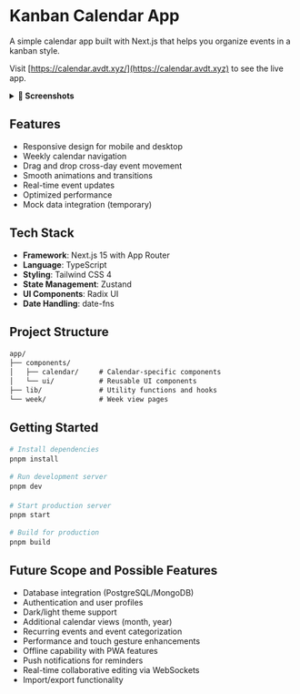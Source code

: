 # Kanban Calendar App

A simple calendar app built with Next.js that helps you organize events in a kanban style.

Visit [https://calendar.avdt.xyz/](https://calendar.avdt.xyz) to see the live app.

<details>
<summary><b>📸 Screenshots</b></summary>

| Mobile | Desktop |
|--------|---------|
| ![Mobile Main View](/docs/screenshots/mobile-main.png) | ![Desktop Main View](/docs/screenshots/desktop-main.png) |
| ![Mobile Details View](/docs/screenshots/mobile-details.png) | ![Desktop Details View](/docs/screenshots/desktop-details.png) |

</details>

## Features

- Responsive design for mobile and desktop
- Weekly calendar navigation
- Drag and drop cross-day event movement
- Smooth animations and transitions
- Real-time event updates
- Optimized performance
- Mock data integration (temporary)

## Tech Stack

- **Framework**: Next.js 15 with App Router
- **Language**: TypeScript
- **Styling**: Tailwind CSS 4
- **State Management**: Zustand
- **UI Components**: Radix UI
- **Date Handling**: date-fns

## Project Structure

```
app/
├── components/
│   ├── calendar/     # Calendar-specific components
│   └── ui/           # Reusable UI components
├── lib/              # Utility functions and hooks
└── week/             # Week view pages
```

## Getting Started

```bash
# Install dependencies
pnpm install
```

```bash
# Run development server
pnpm dev

# Start production server
pnpm start
```

```bash
# Build for production
pnpm build
```

## Future Scope and Possible Features
- Database integration (PostgreSQL/MongoDB)
- Authentication and user profiles
- Dark/light theme support
- Additional calendar views (month, year)
- Recurring events and event categorization
- Performance and touch gesture enhancements
- Offline capability with PWA features
- Push notifications for reminders
- Real-time collaborative editing via WebSockets
- Import/export functionality


